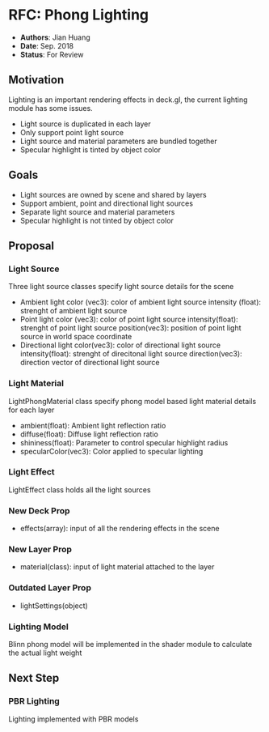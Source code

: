 # RFC: Phong Lighting

* **Authors**: Jian Huang
* **Date**: Sep. 2018
* **Status**: For Review

## Motivation

Lighting is an important rendering effects in deck.gl, the current lighting module has some issues.
* Light source is duplicated in each layer
* Only support point light source
* Light source and material parameters are bundled together
* Specular highlight is tinted by object color

## Goals
* Light sources are owned by scene and shared by layers
* Support ambient, point and directional light sources
* Separate light source and material parameters
* Specular highlight is not tinted by object color

## Proposal

### Light Source
Three light source classes specify light source details for the scene
* Ambient light
color (vec3): color of ambient light source
intensity (float): strenght of ambient light source
* Point light
color (vec3): color of point light source
intensity(float): strenght of point light source
position(vec3): position of point light source in world space coordinate
* Directional light
color(vec3): color of directional light source
intensity(float): strenght of direcitonal light source
direction(vec3): direction vector of directional light source

### Light Material
LightPhongMaterial class specify phong model based light material details for each layer
* ambient(float): Ambient light reflection ratio
* diffuse(float): Diffuse light reflection ratio
* shininess(float): Parameter to control specular highlight radius
* specularColor(vec3): Color applied to specular lighting

### Light Effect
LightEffect class holds all the light sources

### New Deck Prop
* effects(array): input of all the rendering effects in the scene

### New Layer Prop
* material(class): input of light material attached to the layer

### Outdated Layer Prop
* lightSettings(object)

### Lighting Model
Blinn phong model will be implemented in the shader module to calculate the actual light weight

## Next Step

### PBR Lighting
Lighting implemented with PBR models
